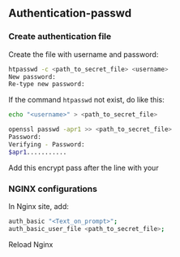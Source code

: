 ## Authentication-passwd


### Create authentication file

Create the file with username and password:
```bash
htpasswd -c <path_to_secret_file> <username>
New password:
Re-type new password:
```

If the command <code>htpasswd</code> not exist, do like this:
```bash
echo "<username>" > <path_to_secret_file>

openssl passwd -apr1 >> <path_to_secret_file>
Password:
Verifying - Password:
$apr1...........
```
Add this encrypt pass after the line with your <username>


### NGINX configurations

In Nginx site, add:
```bash
auth_basic "<Text_on_prompt>";
auth_basic_user_file <path_to_secret_file>;
```

Reload Nginx
